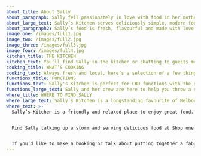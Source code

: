```yaml
---
about_title: About Sally
about_paragraph: Sally fell passionately in love with food in her mother’s cozy kitchen. Now she has her own kitchen – a friendly place to enjoy delicious, traditional recipes and good company around the table.
about_large_text: Sally’s Kitchen serves deliciously simple, modern food to be enjoyed with fine wine and great company.
about_paragraph2: Sally’s food is fresh, flavourful and made with love. Using seasonal produce, her eclectic menu features anything and everything that takes her fancy. Simple dishes are created with care, integrity and quality ingredients. This is feel good food, just like Sally’s mother made.
image_one: /images/full1.jpg
image_two: /images/full2.jpg
image_three: /images/full3.jpg
image_four: /images/full4.jpg
kitchen_title: THE KITCHEN
kitchen_text: You’ll find Sally in the kitchen or chatting to guests most days. Take the time to sit and sample what’s cooking. It’s that type of local – where the people love cooking and know just how you like your coffee.
cooking_title: WHAT’S COOKING
cooking_text: Always fresh and local, here’s a selection of a few things we are dishing out at the moment. Come in and check out the full menu.
functions_title: FUNCTIONS
functions_text: Sally's Kitchen is perfect for CBD functions with the option of sit down meals or canapés matched with carefully selected local and international wines.
functions_large_text: Sally and her crew are here to help you throw a special party, host a business lunch or grab a bite before a show.
where_title: WHERE TO FIND SALLY
where_large_text: Sally’s Kitchen is a longstanding favourite of Melbourne’s city food scene.
where_text: >-
  Sally’s Kitchen is a friendly and relaxed place to enjoy great food.


  Find Sally talking up a storm and serving delicious food at Shop one 295 Exhibition St Melbourne, 3000


  If you’d like to make a booking or talk about putting together a fabulous function, please call Sally and her team.
---
```

